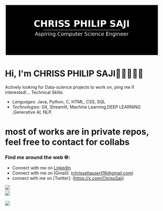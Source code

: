 ![Chriss Philip Saji](image.png)
# Hi, I'm  CHRISS PHILIP SAJI👋🏾🧑🏽‍💻
Actively looking for Data-science projects to work on, ping me if interested!...
Technical Skills:
- *Languages:* Java, Python, C, HTML, CSS, SQL
- *Technologies:* Git, Streamlit, Machine Learning,DEEP LEARNING ,Generative AI, NLP.

# most of works are in private repos, feel free to contact for collabs

### Find me around the web 🌐:
- Connect with me on [LinkedIn](https://www.linkedin.com/in/chriss-philip-saji/)
- Connect with me on [Gmail]: (chrissattasseril16@gmail.com)
- connect with me on [Twitter]: (https://x.com/ChrissSaji)

![](https://github-readme-stats.vercel.app/api?username=Yampss&theme=tokyonight&hide_border=false&include_all_commits=false&count_private=false)<br/>
![](https://github-readme-streak-stats.herokuapp.com/?user=Yampss&theme=tokyonight&hide_border=false)<br/>

![](https://github-readme-stats.vercel.app/api/top-langs/username=nithinlycanz&theme=tokyonight&hide_border=false&include_all_commits=false&count_private=false&layout=compact)
<!---
Yampss/Yampss is a ✨ special ✨ repository because its `README.md` (this file) appears on your GitHub profile.
You can click the Preview link to take a look at your changes.
--->
